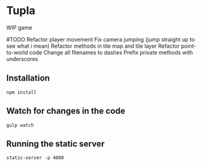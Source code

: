 # Tupla

WIP game

#TODO
Refactor player movement
Fix camera jumping (jump straight up to see what i mean)
Refactor methods in tile map and tile layer
Refactor point-to-world code
Change all filenames to dashes
Prefix private methods with underscores

## Installation
`npm install`

## Watch for changes in the code
`gulp watch`

## Running the static server
`static-server -p 4000`
